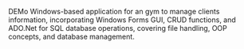DEMo 
 Windows-based application for an gym to manage clients information, incorporating Windows Forms
 GUI, CRUD functions, and ADO.Net for SQL database
 operations, covering file handling, OOP concepts, and
 database management.
